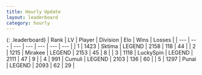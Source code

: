 ```yaml
---
title: Hourly Update
layout: leaderboard
category: hourly
---
```


{: .leaderboard}
| Rank | LV | Player | Division | Elo | Wins | Losses |
| --- | --- | --- | --- | --- | --- | --- |
| <span data-change="0">1</span> | 1423 | <span title="ID: 353063">Sktima</span> | LEGEND | <span data-change="0">2158</span> | <span data-change="0">118</span> | <span data-change="0">44</span> |
| <span data-change="0">2</span> | 1215 | <span title="ID: 416373">Mirakee</span> | LEGEND | <span data-change="0">2153</span> | <span data-change="0">45</span> | <span data-change="0">8</span> |
| <span data-change="0">3</span> | 1118 | <span title="ID: 498412">LuckySpin</span> | LEGEND | <span data-change="0">2111</span> | <span data-change="0">47</span> | <span data-change="0">9</span> |
| <span data-change="1">4</span> | 991 | <span title="ID: 294236">Cumuli</span> | LEGEND | <span data-change="16">2103</span> | <span data-change="3">136</span> | <span data-change="0">60</span> |
| <span data-change="-1">5</span> | 1297 | <span title="ID: 361226">Punai</span> | LEGEND | <span data-change="0">2093</span> | <span data-change="0">62</span> | <span data-change="0">29</span> |